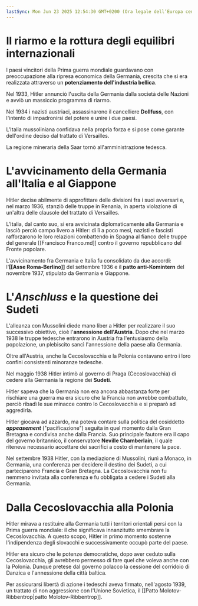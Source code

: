 ```yaml
---
lastSync: Mon Jun 23 2025 12:54:30 GMT+0200 (Ora legale dell’Europa centrale)
---
```

# Il riarmo e la rottura degli equilibri internazionali
I paesi vincitori della Prima guerra mondiale guardavano con preoccupazione alla ripresa economica della Germania, crescita che si era realizzata attraverso un **potenziamento dell'industria bellica**.

Nel 1933, Hitler annunciò l'uscita della Germania dalla società delle Nazioni e avviò un massiccio programma di riarmo.

Nel 1934 i nazisti austriaci, assassinarono il cancelliere **Dollfuss**, con l'intento di impadronirsi del potere e unire i due paesi.

L'Italia mussoliniana confidava nella propria forza e si pose come garante dell'ordine deciso dal trattato di Versailles.

La regione mineraria della Saar tornò all'amministrazione tedesca.

# L'avvicinamento della Germania all'Italia e al Giappone
Hitler decise abilmente di approfittare delle divisioni fra i suoi avversari e, nel marzo 1936, stanziò delle truppe in Renania, in aperta violazione di un'altra delle clausole del trattato di Versailles.

L'Italia, dal canto suo, si era avvicinata diplomaticamente alla Germania e lasciò perciò campo livero a Hitler: di lì a poco mesi, nazisti e fascisti rafforzarono le loro relazioni combattendo in Spagna al fianco delle truppe del generale [[Francisco Franco.md]] contro il governo repubblicano del Fronte popolare.

L'avvicinamento fra Germania e Italia fu consolidato da due accordi: l'**[[Asse Roma-Berlino]]** del settembre 1936 e il **patto anti-Komintern** del novembre 1937, stipulato da Germania e Giappone.

# L'*Anschluss* e la questione dei Sudeti
L'alleanza con Mussolini diede mano liber a Hitler per realizzare il suo successivo obiettivo, cioè l'**annessione dell'Austria**. Dopo che nel marzo 1938 le truppe tedesche entrarono in Austria fra l'entusiasmo della popolazione, un plebiscito sancì l'annessione della paese alla Germania.

Oltre all'Austria, anche la Cecoslovacchia e la Polonia contavano entro i loro confini consistenti minoranze tedesche.

Nel maggio 1938 Hitler intimò al governo di Praga (Cecoslovacchia) di cedere alla Germania la regione dei **Sudeti**.

Hitler sapeva che la Germania non era ancora abbastanza forte per rischiare una guerra ma era sicuro che la Francia non avrebbe combattuto, perciò ribadì le sue minacce contro lo Cecoslovacchia e si preparò ad aggredirla.

Hitler giocava ad azzardo, ma poteva contare sulla politica del cosiddetto ***appeasement*** ("pacificazione") seguita in quel momento dalla Gran Bretagna e condivisa anche dalla Francia. Suo principale fautore era il capo del governo britannico, il conservatore **Neville Chamberlain**, il quale riteneva necessario accettare dei sacrifici a costo di mantenere la pace.

Nel settembre 1938 Hitler, con la mediazione di Mussolini, riunì a Monaco, in Germania, una conferenza per decidere il destino dei Sudeti, a cui parteciparono Francia e Gran Bretagna. La Cecoslovacchia non fu nemmeno invitata alla conferenza e fu obbligata a cedere i Sudeti alla Germania.

# Dalla Cecoslovacchia alla Polonia
Hitler mirava a restituire alla Germania tutti i territori orientali persi con la Prima guerra mondiale: il che significava innanzitutto smembrare la Cecoslovacchia. A questo scopo, Hitler in primo momento sostenne l'indipendenza degli slovacchi e successivamente occupò parte del paese.

Hitler era sicuro che le potenze democratiche, dopo aver ceduto sulla Cecoslovacchia, gli avrebbero permesso di fare quel che voleva anche con la Polonia. Dunque pretese dal governo polacco la cessione del corridoio di Danzica e l'annessione della città baltica.

Per assicurarsi libertà dì azione i tedeschi aveva firmato, nell'agosto 1939, un trattato di non aggressione con l'Unione Sovietica, il [[Patto Molotov-Ribbentrop|patto Molotov-Ribbentrop]].